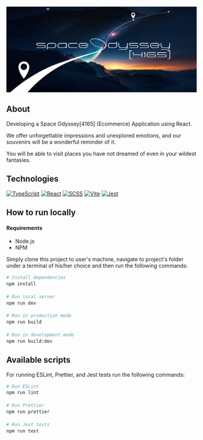 [![Header](./eCommerce-Application/public/banner.png 'Header')](url)

## About

Developing a Space Odyssey[4165] (Ecommerce) Application using React.

We offer unforgettable impressions and unexplored emotions, and our souvenirs will be a wonderful reminder of it.

You will be able to visit places you have not dreamed of even in your wildest fantasies.

## Technologies

[![TypeScript](https://img.shields.io/badge/-TypeScript-3178c6?style=flat&logo=typescript&logoColor=ffffff)](https://www.typescriptlang.org/)
[![React](https://img.shields.io/badge/-React-%2320232a?style=flat&logo=react&logoColor=ffffff)](https://react.dev/)
[![SCSS](https://img.shields.io/badge/-SCSS-CC6699?style=flat&logo=sass&logoColor=ffffff)](https://sass-lang.com/)
[![Vite](https://img.shields.io/badge/-Vite-%23646CFF?style=flat&logo=Vite&logoColor=ffffff)](https://vitejs.dev/)
[![Jest](https://img.shields.io/badge/-Jest-%23C21325?style=flat&logo=jest&logoColor=ffffff)](https://jestjs.io/)

## How to run locally

#### Requirements

- Node.js
- NPM

Simply clone this project to user's machine, navigate to project's folder under a terminal of his/her choice and then run the following commands:

```bash
# Install dependencies
npm install

# Run local server
npm run dev

# Run in production mode
npm run build

# Run in development mode
npm run build:dev
```

## Available scripts

For running ESLint, Prettier, and Jest tests run the following commands:

```bash
# Run ESLint
npm run lint

# Run Prettier
npm run prettier

# Run Jest tests
npm run test
```
